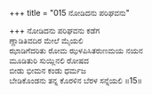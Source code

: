 +++
title = "015 ನೋಡಿದನು ಪರಿಘವನು"

+++
ನೋಡಿದನು ಪರಿಘವನು ಕಡೆಗ  
ಣ್ಣಾಡಿತಿವದಿರ ಮೇಲೆ ಮೈಯಲಿ  
ಝಾಡಿಗೆದರಿತು ರೋಮ ಝಳಪಿಸಿತರುಣಮಯ ನಯನ  
ಮೂಡಿತುರಿ ಸುಯ್ಲಿನಲಿ ರೋಷದ  
ಬೀಡು ಭೀಮನ ಕಂಡು ಧರ್ಮಜ  
ಬೇಡಿಕೊಂಡನು ತನ್ನ ಕೊರಳಿನ ಬೆರಳ ಸನ್ನೆಯಲಿ    ॥15॥